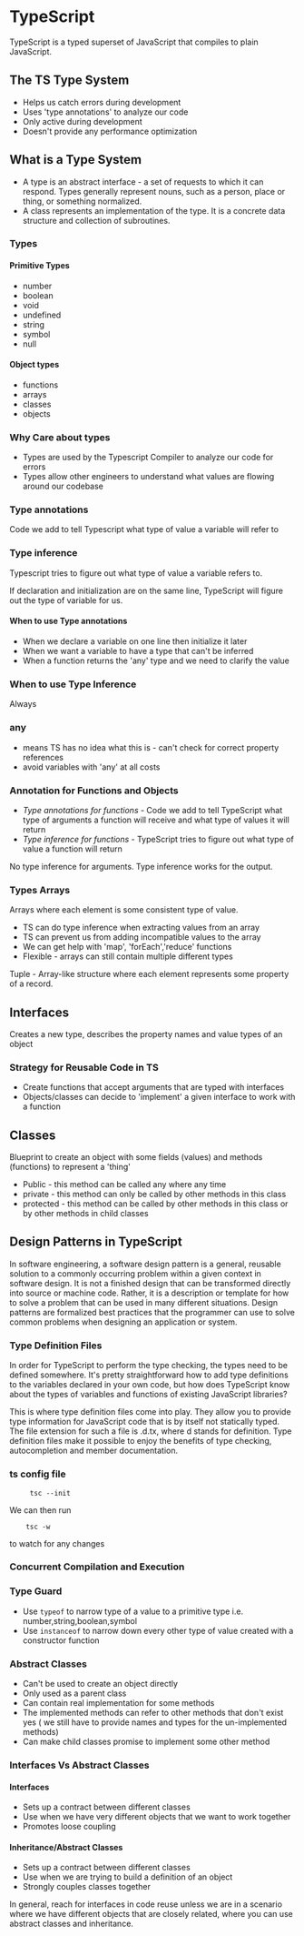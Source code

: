 # TypeScript

TypeScript is a typed superset of JavaScript that compiles to plain JavaScript.

## The TS Type System

- Helps us catch errors during development
- Uses 'type annotations' to analyze our code
- Only active during development
- Doesn't provide any performance optimization

## What is a Type System

- A type is an abstract interface - a set of requests to which it can respond. Types generally represent nouns, such as a person, place or thing, or something normalized.
- A class represents an implementation of the type. It is a concrete data structure and collection of subroutines.

### Types

#### Primitive Types

- number
- boolean
- void
- undefined
- string
- symbol
- null

#### Object types

- functions
- arrays
- classes
- objects

### Why Care about types

- Types are used by the Typescript Compiler to analyze our code for errors
- Types allow other engineers to understand what values are flowing around our codebase

### Type annotations

Code we add to tell Typescript what type of value a variable will refer to

### Type inference

Typescript tries to figure out what type of value a variable refers to.

If declaration and initialization are on the same line, TypeScript will figure out the type of variable for us.

#### When to use Type annotations

- When we declare a variable on one line then initialize it later
- When we want a variable to have a type that can't be inferred
- When a function returns the 'any' type and we need to clarify the value

### When to use Type Inference

Always

### any

- means TS has no idea what this is - can't check for correct property references
- avoid variables with 'any' at all costs

### Annotation for Functions and Objects

- _Type annotations for functions_ - Code we add to tell TypeScript what type of arguments a function will receive and what type of values it will return
- _Type inference for functions_ - TypeScript tries to figure out what type of value a function will return

No type inference for arguments. Type inference works for the output.

### Types Arrays

Arrays where each element is some consistent type of value.

- TS can do type inference when extracting values from an array
- TS can prevent us from adding incompatible values to the array
- We can get help with 'map', 'forEach','reduce' functions
- Flexible - arrays can still contain multiple different types

Tuple - Array-like structure where each element represents some property of a record.

## Interfaces

Creates a new type, describes the property names and value types of an object

### Strategy for Reusable Code in TS

- Create functions that accept arguments that are typed with interfaces
- Objects/classes can decide to 'implement' a given interface to work with a function

## Classes

Blueprint to create an object with some fields (values) and methods (functions) to represent a 'thing'

- Public - this method can be called any where any time
- private - this method can only be called by other methods in this class
- protected - this method can be called by other methods in this class or by other methods in child classes

## Design Patterns in TypeScript

In software engineering, a software design pattern is a general, reusable solution to a commonly occurring problem within a given context in software design. It is not a finished design that can be transformed directly into source or machine code. Rather, it is a description or template for how to solve a problem that can be used in many different situations. Design patterns are formalized best practices that the programmer can use to solve common problems when designing an application or system.

### Type Definition Files

In order for TypeScript to perform the type checking, the types need to be defined somewhere. It's pretty straightforward how to add type definitions to the variables declared in your own code, but how does TypeScript know about the types of variables and functions of existing JavaScript libraries?

This is where type definition files come into play. They allow you to provide type information for JavaScript code that is by itself not statically typed. The file extension for such a file is .d.tx, where d stands for definition. Type definition files make it possible to enjoy the benefits of type checking, autocompletion and member documentation.

### ts config file

         tsc --init

We can then run

        tsc -w

to watch for any changes

### Concurrent Compilation and Execution

### Type Guard

- Use `typeof` to narrow type of a value to a primitive type i.e. number,string,boolean,symbol
- Use `instanceof` to narrow down every other type of value created with a constructor function

### Abstract Classes

- Can't be used to create an object directly
- Only used as a parent class
- Can contain real implementation for some methods
- The implemented methods can refer to other methods that don't exist yes ( we still have to provide names and types for the un-implemented methods)
- Can make child classes promise to implement some other method

### Interfaces Vs Abstract Classes

#### Interfaces

- Sets up a contract between different classes
- Use when we have very different objects that we want to work together
- Promotes loose coupling

#### Inheritance/Abstract Classes

- Sets up a contract between different classes
- Use when we are trying to build a definition of an object
- Strongly couples classes together

In general, reach for interfaces in code reuse unless we are in a scenario where we have different objects that are closely related, where you can use abstract classes and inheritance.
